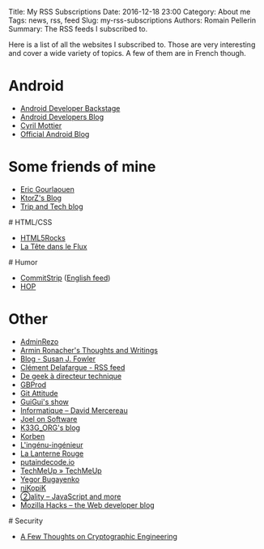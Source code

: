 Title: My RSS Subscriptions
Date: 2016-12-18 23:00
Category: About me
Tags: news, rss, feed 
Slug: my-rss-subscriptions
Authors: Romain Pellerin
Summary: The RSS feeds I subscribed to.

Here is a list of all the websites I subscribed to. Those are very interesting and cover a wide variety of topics. A few of them are in French though.

# Android

- [Android Developer Backstage](http://feeds.feedburner.com/blogspot/AndroidDevelopersBackstage)
- [Android Developers Blog](http://android-developers.blogspot.com/atom.xml)
- [Cyril Mottier](http://cyrilmottier.com/atom.xml)
- [Official Android Blog](http://feeds.feedburner.com/OfficialAndroidBlog)

# Some friends of mine

- [Eric Gourlaouen](http://blog.ericgourlaouen.com/feed)
- [KtorZ's Blog](http://ktorz.github.io/feed.xml)
- [Trip and Tech blog](http://blog.thomasmorel.io/feed.xml)

# HTML/CSS

- [HTML5Rocks](http://feeds.feedburner.com/html5rocks)
- [La Tête dans le Flux](https://blog.goetter.fr/feed/)

# Humor

- [CommitStrip](http://www.commitstrip.com/fr/feed/) ([English feed](http://www.commitstrip.com/en/feed/))
- [HOP](http://feeds.feedburner.com/lucdamas/humeurs?format=xml)

# Other

- [AdminRezo](http://blog.adminrezo.fr/feed/)
- [Armin Ronacher's Thoughts and Writings](http://www.devtacular.com/utilities/atomtorss/?url=http%3a%2f%2flucumr.pocoo.org%2ffeed.atom)
- [Blog - Susan J. Fowler](http://www.susanjfowler.com/blog?format=RSS)
- [Clément Delafargue - RSS feed](http://blog.clement.delafargue.name/atom.xml)
- [De geek à directeur technique](http://www.geek-directeur-technique.com/feed)
- [GBProd](http://gb-prod.fr/feed.xml)
- [Git Attitude](http://www.git-attitude.fr/feed/)
- [GuiGui's show](http://www.guiguishow.info/feed/)
- [Informatique – David Mercereau](http://www.mercereau.info/categorie/informatique/feed/)
- [Joel on Software](https://www.joelonsoftware.com/feed/)
- [K33G_ORG's blog](http://feeds.feedburner.com/K33g_orgsBlog?format=xml)
- [Korben](http://korben.info/feed)
- [L'ingénu-ingénieur](http://ingenuingenieur.blog.lemonde.fr/feed/)
- [La Lanterne Rouge](http://lanterne-rouge.over-blog.org/rss)
- [putaindecode.io](http://putaindecode.fr/feed.xml)
- [TechMeUp » TechMeUp](http://techmeup.co/rss)
- [Yegor Bugayenko](http://www.yegor256.com/rss)
- [niKopiK](http://feeds.feedburner.com/Nikopik)
- [②ality – JavaScript and more](http://feeds.feedburner.com/2ality?format=xml)
- [Mozilla Hacks – the Web developer blog](https://hacks.mozilla.org/feed/)

# Security

- [A Few Thoughts on Cryptographic Engineering](http://blog.cryptographyengineering.com/feeds/posts/default)
